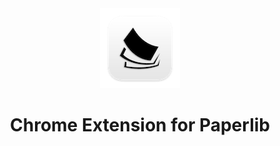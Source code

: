 <div align="center">
<img src="public/icon128.png" alt="logo"/>
<h1> Chrome Extension for Paperlib </h1>
</div>
